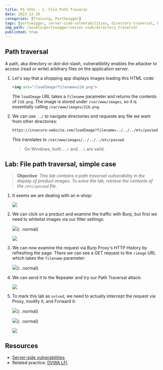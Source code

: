 ```yaml
---
title: PS SSVs - 1. File Path Traveral
date: 2023-12-19
categories: [Training, PortSwigger]
tags: [portswigger, server-side-vulnerabilities, directory-traversal, burp, burp-repeater]
img_path: /assets/portswigger/server-side/directory_traversal
published: true
---
```


## Path traversal

A path, aka directory or dot-dot-slash, vulneratibility enables the attacker to access (read or write) arbitrary files on the application server.


1. Let's say that a shopping app displays images loading this HTML code:

    ```html
    <img src="/loadImage?filename=218.png">
    ```

    The `loadImage` URL takes a `filename` parameter and returns the contents of `218.png`. The image is stored under `/var/www/images`, so it is essentially calling `/var/www/images/218.png`.

2. We can use `../` to navigate directories and requeste any file we want from other directories:

    ```html
    https://insecure-website.com/loadImage?filename=../../../etc/passwd
    ```

    This translates to `/var/www/images/../../../etc/passwd`. 

    > On Windows, both `../` and `..\` are valid. 

## Lab: File path traversal, simple case

> **Objective**: _This lab contains a path traversal vulnerability in the display of product images. To solve the lab, retrieve the contents of the `/etc/passwd` file._

1. It seems we are dealing with an e-shop:

    ![](dir_tra_home.png)

2. We can click on a product and examine the traffic with Burp, but first we need to whitelist images via our filter settings:

    ![](dir_tra_filter_settings.png){: .normal}

    ![](dir_tra_filter_settings_2.png)

3. We can now examine the request via Burp Proxy's HTTP History by refreshing the page. There we can see a GET request to the `/image` URL which takes the `filename` parameter:

    ![](dir_tra_request_image.png){: .normal}

4. We can send it to the Repeater and try our Path Traversal attack:

    ![](dir_tra_repeater.png)

8. To mark this lab as `solved`, we need to actually intercept the request via Proxy, modify it, and Forward it:

    ![](dir_tra_intercept.png){: .normal}

    ![](dir_tra_intercept_forward.png){: .normal}

    ![](dir_tra_solved.png)

## Resources

- [Server-side vulnerabilities](https://portswigger.net/web-security/learning-paths/server-side-vulnerabilities-apprentice).
- Related practice: [DVWA LFI](https://cspanias.github.io/posts/DVWA-File-Inclusion/).
